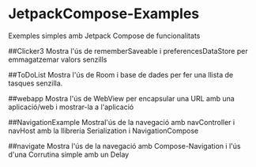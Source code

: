 # JetpackCompose-Examples
Exemples simples amb Jetpack Compose de funcionalitats

##Clicker3
Mostra l'ús de rememberSaveable i preferencesDataStore per emmagatzemar valors senzills

##ToDoList
Mostra l'ús de Room i base de dades per fer una llista de tasques senzilla.

##webapp
Mostra l'ús de WebView per encapsular una URL amb una aplicació/web i mostrar-la a l'aplicació

##NavigationExample
Mostral'ús de la navegació amb navController i navHost amb la llibreria Serialization i NavigationCompose

##navigate
Mostra l'ús de la navegació amb Compose-Navigation i l'ús d'una Corrutina simple amb un Delay
